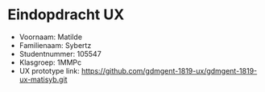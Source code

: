 # Eindopdracht UX

- Voornaam: Matilde
- Familienaam: Sybertz
- Studentnummer: 105547
- Klasgroep: 1MMPc
- UX prototype link: https://github.com/gdmgent-1819-ux/gdmgent-1819-ux-matisyb.git
